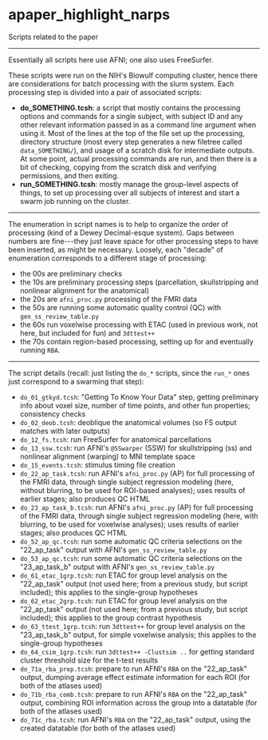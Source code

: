 # apaper_highlight_narps
Scripts related to the paper

-------------------------
Essentially all scripts here use AFNI; one also uses FreeSurfer.

These scripts were run on the NIH's Biowulf computing cluster, hence there are considerations for batch processing with the slurm system.  Each processing step is divided into a pair of associated scripts:
+ **do_SOMETHING.tcsh**: a script that mostly contains the processing options and commands for a single subject, with subject ID and any other relevant information passed in as a command line argument when using it.  Most of the lines at the top of the file set up the processing, directory structure (most every step generates a new filetree called `data_SOMETHING/`), and usage of a scratch disk for intermediate outputs.  At some point, actual processing commands are run, and then there is a bit of checking, copying from the scratch disk and verifying permissions, and then exiting.
+ **run_SOMETHING.tcsh**: mostly manage the group-level aspects of things, to set up processing over all subjects of interest and start a swarm job running on the cluster.

-------------------------
The enumeration in script names is to help to organize the order of processing (kind of a Dewey Decimal-esque system).  Gaps between numbers are fine---they just leave space for other processing steps to have been inserted, as might be necessary.  Loosely, each "decade" of enumeration corresponds to a different stage of processing:
+ the 00s are preliminary checks
+ the 10s are preliminary processing steps (parcellation, skullstripping and nonlinear alignment for the anatomical)
+ the 20s are `afni_proc.py` processing of the FMRI data
+ the 50s are running some automatic quality control (QC) with `gen_ss_review_table.py`
+ the 60s run voxelwise processing with ETAC (used in previous work, not here, but included for fun) and `3dttest++`
+ the 70s contain region-based processing, setting up for and eventually running `RBA`.

-------------------------
The script details (recall: just listing the `do_*` scripts, since the `run_*` ones just correspond to a swarming that step):
+ `do_01_gtkyd.tcsh`: "Getting To Know Your Data" step, getting preliminary info about voxel size, number of time points, and other fun properties; consistency checks
+ `do_02_deob.tcsh`: deoblique the anatomical volumes (so FS output matches with later outputs)
+ `do_12_fs.tcsh`: run FreeSurfer for anatomical parcellations
+ `do_13_ssw.tcsh`: run AFNI's `@SSwarper` (SSW) for skullstripping (ss) and nonlinear alignment (warping) to MNI template space
+ `do_15_events.tcsh`: stimulus timing file creation
+ `do_22_ap_task.tcsh`: run AFNI's `afni_proc.py` (AP) for full processing of the FMRI data, through single subject regression modeling (here, without blurring, to be used for ROI-based analyses); uses results of earlier stages; also produces QC HTML
+ `do_23_ap_task_b.tcsh`: run AFNI's `afni_proc.py` (AP) for full processing of the FMRI data, through single subject regression modeling (here, with blurring, to be used for voxelwise analyses); uses results of earlier stages; also produces QC HTML
+ `do_52_ap_qc.tcsh`: run some automatic QC criteria selections on the "22_ap_task" output with AFNI's `gen_ss_review_table.py`
+ `do_53_ap_qc.tcsh`: run some automatic QC criteria selections on the "23_ap_task_b" output with AFNI's `gen_ss_review_table.py`
+ `do_61_etac_1grp.tcsh`: run ETAC for group level analysis on the "22_ap_task" output (not used here; from a previous study, but script included); this applies to the single-group hypotheses
+ `do_62_etac_2grp.tcsh`: run ETAC for group level analysis on the "22_ap_task" output (not used here; from a previous study, but script included); this applies to the group contrast hypothesis
+ `do_63_ttest_1grp.tcsh`: run `3dttest++` for group level analysis on the "23_ap_task_b" output, for simple voxelwise analysis; this applies to the single-group hypotheses
+ `do_64_csim_1grp.tcsh`: run `3dttest++ -Clustsim ..` for getting standard cluster threshold size for the t-test results
+ `do_71a_rba_prep.tcsh`: prepare to run AFNI's `RBA` on the "22_ap_task" output, dumping average effect estimate information for each ROI (for both of the atlases used)
+ `do_71b_rba_comb.tcsh`: prepare to run AFNI's `RBA` on the "22_ap_task" output, combining ROI information across the group into a datatable (for both of the atlases used)
+ `do_71c_rba.tcsh`: run AFNI's `RBA` on the "22_ap_task" output, using the created datatable (for both of the atlases used)
